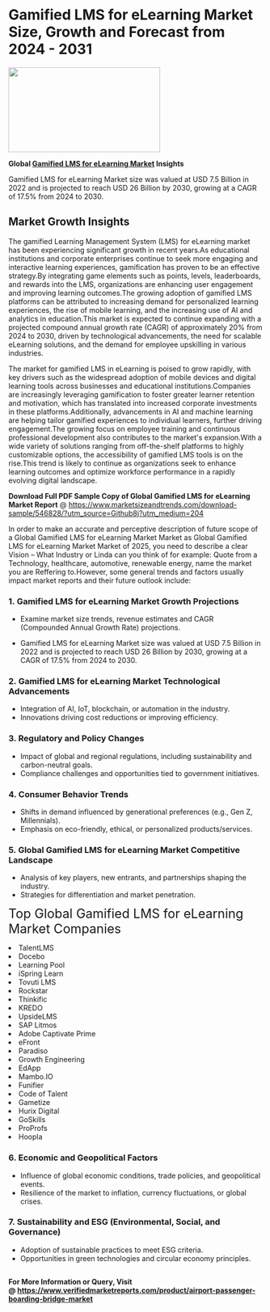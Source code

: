 <H1>Gamified LMS for eLearning Market Size, Growth and Forecast from 2024 - 2031</H1><img class="aligncenter size-medium wp-image-584254" src="https://thirdeyenews.in/wp-content/uploads/2024/09/Global-Market-Research-300x168.jpeg" alt="" width="300" height="168" /><p><strong>Global&nbsp;<a href="https://www.marketsizeandtrends.com/download-sample/546828/?utm_source=Github8j?utm_medium=204">Gamified LMS for eLearning Market</a> Insights</strong></p><p>Gamified LMS for eLearning Market size was valued at USD 7.5 Billion in 2022 and is projected to reach USD 26 Billion by 2030, growing at a CAGR of 17.5% from 2024 to 2030.</p><p><h2>Market Growth Insights</h2> <p>The gamified Learning Management System (LMS) for eLearning market has been experiencing significant growth in recent years.As educational institutions and corporate enterprises continue to seek more engaging and interactive learning experiences, gamification has proven to be an effective strategy.By integrating game elements such as points, levels, leaderboards, and rewards into the LMS, organizations are enhancing user engagement and improving learning outcomes.The growing adoption of gamified LMS platforms can be attributed to increasing demand for personalized learning experiences, the rise of mobile learning, and the increasing use of AI and analytics in education.This market is expected to continue expanding with a projected compound annual growth rate (CAGR) of approximately 20% from 2024 to 2030, driven by technological advancements, the need for scalable eLearning solutions, and the demand for employee upskilling in various industries.</p> <p>The market for gamified LMS in eLearning is poised to grow rapidly, with key drivers such as the widespread adoption of mobile devices and digital learning tools across businesses and educational institutions.Companies are increasingly leveraging gamification to foster greater learner retention and motivation, which has translated into increased corporate investments in these platforms.Additionally, advancements in AI and machine learning are helping tailor gamified experiences to individual learners, further driving engagement.The growing focus on employee training and continuous professional development also contributes to the market's expansion.With a wide variety of solutions ranging from off-the-shelf platforms to highly customizable options, the accessibility of gamified LMS tools is on the rise.This trend is likely to continue as organizations seek to enhance learning outcomes and optimize workforce performance in a rapidly evolving digital landscape.<p><span class=""><strong>Download Full PDF Sample Copy of Global Gamified LMS for eLearning Market Report</strong> @ <a href="https://www.marketsizeandtrends.com/download-sample/546828/?utm_source=Github8j?utm_medium=204" target="_blank">https://www.marketsizeandtrends.com/download-sample/546828/?utm_source=Github8j?utm_medium=204</a></span></p><p>In order to make an accurate and perceptive description of future scope of a Global&nbsp;Gamified LMS for eLearning Market Market as Global&nbsp;Gamified LMS for eLearning Market Market of 2025, you need to describe a clear Vision &ndash; What Industry or Linda can you think of for example: Quote from a Technology, healthcare, automotive, renewable energy, name the market you are Reffering to.However, some general trends and factors usually impact market reports and their future outlook include:</p><h3>1.&nbsp;<strong>Gamified LMS for eLearning Market Growth Projections</strong></h3><ul><li>Examine market size trends, revenue estimates and CAGR (Compounded Annual Growth Rate) projections.</li><li><p>Gamified LMS for eLearning Market size was valued at USD 7.5 Billion in 2022 and is projected to reach USD 26 Billion by 2030, growing at a CAGR of 17.5% from 2024 to 2030.</p></li></ul><h3>2.&nbsp;<strong>Gamified LMS for eLearning Market Technological Advancements</strong></h3><ul><li>Integration of AI, IoT, blockchain, or automation in the industry.</li><li>Innovations driving cost reductions or improving efficiency.</li></ul><h3>3.&nbsp;<strong>Regulatory and Policy Changes</strong></h3><ul><li>Impact of global and regional regulations, including sustainability and carbon-neutral goals.</li><li>Compliance challenges and opportunities tied to government initiatives.</li></ul><h3>4.&nbsp;<strong>Consumer Behavior Trends</strong></h3><ul><li>Shifts in demand influenced by generational preferences (e.g., Gen Z, Millennials).</li><li>Emphasis on eco-friendly, ethical, or personalized products/services.</li></ul><h3>5.&nbsp;<strong>Global Gamified LMS for eLearning Market Competitive Landscape</strong></h3><ul><li>Analysis of key players, new entrants, and partnerships shaping the industry.</li><li>Strategies for differentiation and market penetration.</li></ul><p data-pm-slice="1 1 []"><span style="color: inherit; font-family: inherit; font-size: 25px;">Top Global Gamified LMS for eLearning Market Companies</span></p><div class="" data-test-id=""><p><li>TalentLMS</li><li> Docebo</li><li> Learning Pool</li><li> iSpring Learn</li><li> Tovuti LMS</li><li> Rockstar</li><li> Thinkific</li><li> KREDO</li><li> UpsideLMS</li><li> SAP Litmos</li><li> Adobe Captivate Prime</li><li> eFront</li><li> Paradiso</li><li> Growth Engineering</li><li> EdApp</li><li> Mambo.IO</li><li> Funifier</li><li> Code of Talent</li><li> Gametize</li><li> Hurix Digital</li><li> GoSkills</li><li> ProProfs</li><li> Hoopla</li></p></div><h3>6.&nbsp;<strong>Economic and Geopolitical Factors</strong></h3><ul><li>Influence of global economic conditions, trade policies, and geopolitical events.</li><li>Resilience of the market to inflation, currency fluctuations, or global crises.</li></ul><h3>7.&nbsp;<strong>Sustainability and ESG (Environmental, Social, and Governance)</strong></h3><ul><li>Adoption of sustainable practices to meet ESG criteria.</li><li>Opportunities in green technologies and circular economy principles.</li></ul><h2><strong style="font-size: 14px;">For More Information or Query, Visit @&nbsp;</strong><a style="background-color: #ffffff; font-size: 14px;" href="https://www.marketsizeandtrends.com/report/gamified-lms-for-elearning-market/" target="_blank">https://www.verifiedmarketreports.com/product/airport-passenger-boarding-bridge-market</a></h2>